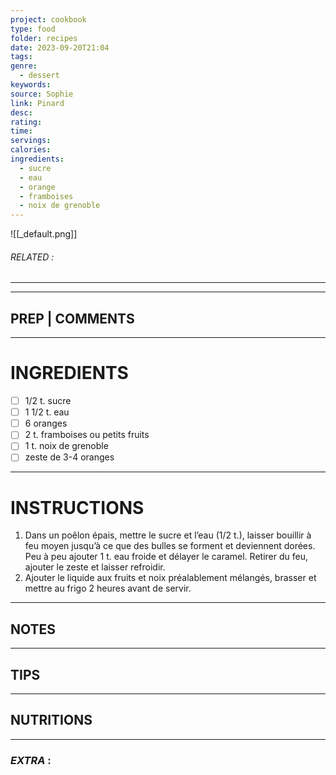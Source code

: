 ```yaml
---
project: cookbook
type: food
folder: recipes
date: 2023-09-20T21:04
tags: 
genre:
  - dessert
keywords: 
source: Sophie
link: Pinard
desc: 
rating: 
time: 
servings: 
calories: 
ingredients:
  - sucre
  - eau
  - orange
  - framboises
  - noix de grenoble
---
```


![[_default.png]]
###### *RELATED* : 
---


---
## PREP | COMMENTS



---
# INGREDIENTS

- [ ] 1/2 t. sucre
- [ ] 1 1/2 t. eau
- [ ] 6 oranges
- [ ] 2 t. framboises ou petits fruits
- [ ] 1 t. noix de grenoble
- [ ] zeste de 3-4 oranges

---
# INSTRUCTIONS

1. Dans un poêlon épais, mettre le sucre et l’eau (1/2 t.), laisser bouillir à feu moyen jusqu’à ce que des bulles se forment et deviennent dorées. Peu à peu ajouter 1 t. eau froide et délayer le caramel. Retirer du feu, ajouter le zeste et laisser refroidir. 
2. Ajouter le liquide aux fruits et noix préalablement mélangés, brasser et mettre au frigo 2 heures avant de servir.

---
## NOTES



---
## TIPS



---
## NUTRITIONS



---
### *EXTRA* :



